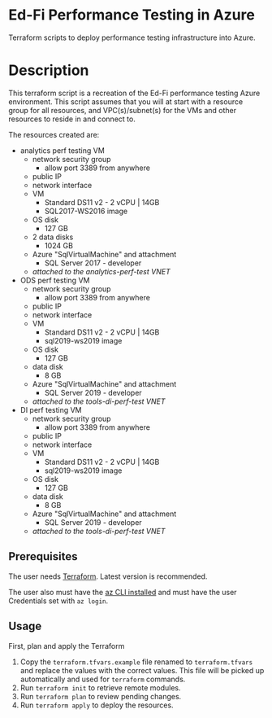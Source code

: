# Ed-Fi Performance Testing in Azure

Terraform scripts to deploy performance testing infrastructure into Azure.

# Description

This terraform script is a recreation of the Ed-Fi performance testing Azure environment. This script assumes that you will at start with a resource group for all resources, and VPC(s)/subnet(s) for the VMs and other resources to reside in and connect to.

The resources created are:

- analytics perf testing VM
  - network security group
    - allow port 3389 from anywhere
  - public IP
  - network interface
  - VM
    - Standard DS11 v2 - 2 vCPU | 14GB
    - SQL2017-WS2016 image
  - OS disk
    - 127 GB
  - 2 data disks
    - 1024 GB
  - Azure "SqlVirtualMachine" and attachment
    - SQL Server 2017 - developer
  - *attached to the analytics-perf-test VNET*
- ODS perf testing VM
  - network security group
    - allow port 3389 from anywhere
  - public IP
  - network interface
  - VM
    - Standard DS11 v2 - 2 vCPU | 14GB
    - sql2019-ws2019 image
  - OS disk
    - 127 GB
  - data disk
    - 8 GB
  - Azure "SqlVirtualMachine" and attachment
    - SQL Server 2019 - developer
  - *attached to the tools-di-perf-test VNET*
- DI perf testing VM
  - network security group
    - allow port 3389 from anywhere
  - public IP
  - network interface
  - VM
    - Standard DS11 v2 - 2 vCPU | 14GB
    - sql2019-ws2019 image
  - OS disk
    - 127 GB
  - data disk
    - 8 GB
  - Azure "SqlVirtualMachine" and attachment
    - SQL Server 2019 - developer
  - *attached to the tools-di-perf-test VNET*

## Prerequisites

The user needs [Terraform](https://www.terraform.io/downloads). Latest version is recommended.

The user also must have the [az CLI installed](https://learn.microsoft.com/en-us/cli/azure/install-azure-cli) and must have the user Credentials set with `az login`.

## Usage

First, plan and apply the Terraform

1. Copy the `terraform.tfvars.example` file renamed to `terraform.tfvars` and replace the values with the correct values. This file will be picked up automatically and used for `terraform` commands.
2. Run `terraform init` to retrieve remote modules.
3. Run `terraform plan` to review pending changes.
4. Run `terraform apply` to deploy the resources.